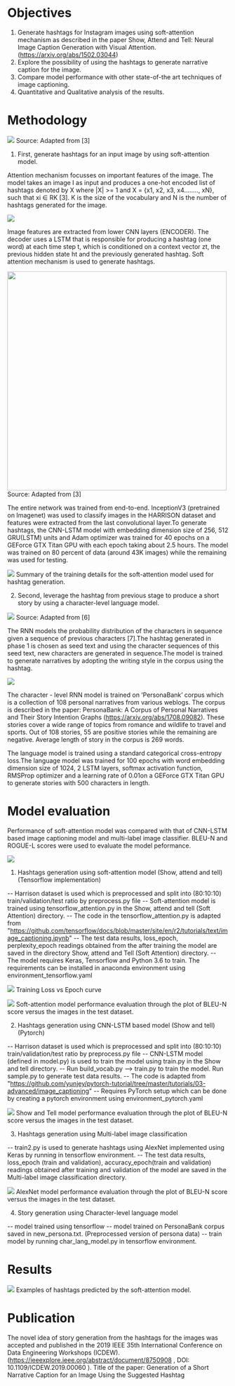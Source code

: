 # Objectives
1. Generate hashtags for Instagram images using soft-attention mechanism as described in the paper Show, Attend and Tell: Neural Image Caption Generation with Visual Attention.(https://arxiv.org/abs/1502.03044)
2. Explore the possibility of using the hashtags to generate narrative caption for the image.
3. Compare model performance with other state-of-the art techniques of image captioning.
4. Quantitative and Qualitative analysis of the results.

# Methodology

![](Images/hashtag_process.png)
Source: Adapted from [3]


1. First, generate hashtags for an input image by using soft-attention model.

Attention mechanism focusses on important features of the image. The model takes an image I as input and produces a one-hot encoded list of hashtags denoted by X where |X| >= 1 and X = {x1, x2, x3, x4........, xN}, such that xi ∈ RK [3]. K is the size of the vocabulary and N is the number of hashtags generated for the image.

![](Images/hashtag_with_attention.png)


Image features are extracted from lower CNN layers (ENCODER). The decoder uses a LSTM that is responsible for producing a hashtag (one word) at each time step t, which is conditioned on a context vector zt, the previous hidden state ht and the previously generated hashtag. Soft attention mechanism is used to generate hashtags. 

<img src="Images/encoder.png" width="500">
Source: Adapted from [3]


The entire network was trained from end-to-end. InceptionV3 (pretrained on Imagenet) was used to classify images in the HARRISON dataset and features were extracted from the last convolutional layer.To generate hashtags, the CNN-LSTM model with embedding dimension size of 256, 512 GRU(LSTM) units and Adam optimizer was trained for 40 epochs on a GEForce GTX Titan GPU with each epoch taking about 2.5 hours.
The model was trained on 80 percent of data (around 43K images) while the remaining was used for testing.

![](Images/train1..png)
Summary of the training details for the soft-attention model used for hashtag generation.


2. Second, leverage the hashtag from previous stage to produce a short story by using a character-level language model.

![](Images/charRnn.png)
Source: Adapted from [6]


The RNN models the probability distribution of the characters in sequence given a sequence of previous characters [7].The hashtag generated in phase 1 is chosen as seed text and using the character sequences of this seed text, new characters are generated in sequence.The model is trained to generate narratives by adopting the writing style in the corpus using the hashtag.

![](Images/story.png)



The character - level RNN model is trained on ‘PersonaBank’ corpus which is a collection of 108 personal narratives from various weblogs. The corpus is described in the paper: PersonaBank: A Corpus of Personal Narratives and Their Story Intention Graphs (https://arxiv.org/abs/1708.09082). These stories cover a wide range of topics from romance and wildlife to travel and sports.
Out of 108 stories, 55 are positive stories while the remaining are negative. Average length of story in the corpus is 269 words.

The language model is trained using a standard categorical cross-entropy loss.The language model was trained for 100 epochs with word embedding dimension size of 1024, 2 LSTM layers, softmax activation function, RMSProp optimizer and a learning rate of 0.01on a GEForce GTX Titan GPU to generate stories with 500 characters in length.





# Model evaluation

Performance of soft-attention model was compared with that of CNN-LSTM based image captioning model and multi-label image classifier. BLEU-N and ROGUE-L scores were used to evaluate the model peformance. 

![](Images/bleu.png)


1. Hashtags generation using soft-attention model (Show, attend and tell)(Tensorflow implementation)

-- Harrison dataset is used which is preprocessed and split into (80:10:10) train/validation/test ratio by preprocess.py file
-- Soft-attention model is trained using tensorflow_attention.py in the Show, attend and tell (Soft Attention) directory.
-- The code in the tensorflow_attention.py is adapted from "https://github.com/tensorflow/docs/blob/master/site/en/r2/tutorials/text/image_captioning.ipynb"
-- The test data results, loss_epoch, perplexity_epoch readings obtained from the after training the model are saved in the directory Show, attend and Tell (Soft Attention) directory.
-- The model requires Keras, Tensorflow and Python 3.6 to train. The requirements can be installed in anaconda environment using environment_tensorflow.yaml

![](Images/loss.png)
Training Loss vs Epoch curve


![](Images/allBleu1.png)
Soft-attention model performance evaluation through the plot of BLEU-N score versus the images in the test dataset.


2.  Hashtags generation using CNN-LSTM based model (Show and tell)(Pytorch)

-- Harrison dataset is used which is preprocessed and split into (80:10:10) train/validation/test ratio by preprocess.py file
-- CNN-LSTM model (defined in model.py) is used to train the model using train.py in the Show and tell directory.
-- Run build_vocab.py --> train.py to train the model. Run sample.py to generate test data results.
-- The code is adapted from "https://github.com/yunjey/pytorch-tutorial/tree/master/tutorials/03-advanced/image_captioning"
-- Requires PyTorch setup which can be done by creating a pytorch environment using environment_pytorch.yaml

![](Images/allBleu2.png)
Show and Tell model performance evaluation through the plot of BLEU-N score versus the images in the test dataset.


3. Hashtags generation using Multi-label image classification

-- train2.py is used to generate hashtags using AlexNet implemented using Keras by running in tensorflow environment.
-- The test data results, loss_epoch (train and validation), accuracy_epoch(train and validation) readings obtained after training and validation of the model are saved in the Multi-label image classification directory.

![](Images/allBleu3.png)
AlexNet model performance evaluation through the plot of BLEU-N score versus the images in the test dataset.


4. Story generation using Character-level language model

-- model trained using tensorflow
-- model trained on PersonaBank corpus saved in new_persona.txt. (Preprocessed version of persona data) 
-- train model by running char_lang_model.py in tensorflow environment.


# Results

![](Images/Results.png)
Examples of hashtags predicted by the soft-attention model.


# Publication

The novel idea of story generation from the hashtags for the images was accepted and published in the 2019 IEEE 35th International Conference on Data Engineering Workshops (ICDEW). (https://ieeexplore.ieee.org/abstract/document/8750908 , DOI: 10.1109/ICDEW.2019.00060 ). Title of the paper: Generation of a Short Narrative Caption for an Image Using the Suggested Hashtag

